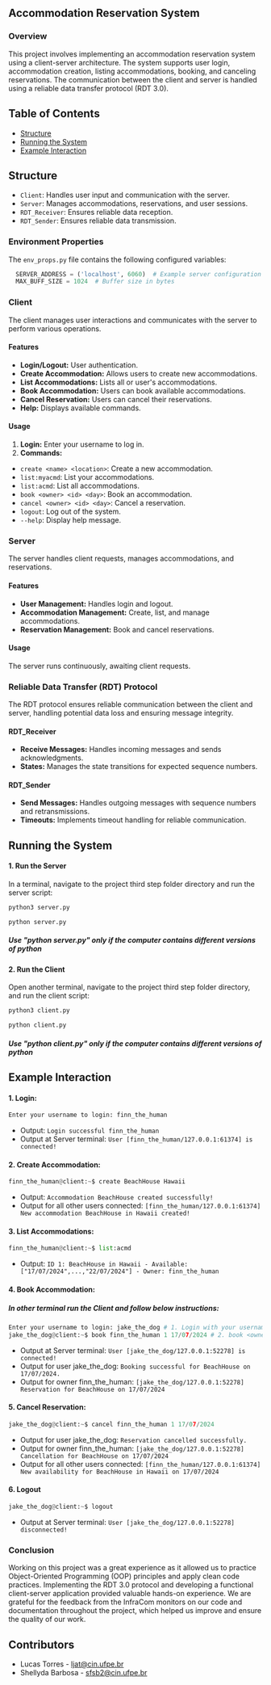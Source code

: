 ## Accommodation Reservation System 

### Overview
This project involves implementing an accommodation reservation system using a client-server architecture. The system supports user login, accommodation creation, listing accommodations, booking, and canceling reservations. The communication between the client and server is handled using a reliable data transfer protocol (RDT 3.0).

## Table of Contents

- [Structure](#structure)
- [Running the System](#running-the-system)
- [Example Interaction](#example-interaction)

## Structure
- `Client`: Handles user input and communication with the server.
- `Server`: Manages accommodations, reservations, and user sessions.
- `RDT_Receiver`: Ensures reliable data reception.
- `RDT_Sender`: Ensures reliable data transmission.

### Environment Properties
The `env_props.py` file contains the following configured variables:

 ```python
   SERVER_ADDRESS = ('localhost', 6060)  # Example server configuration
   MAX_BUFF_SIZE = 1024  # Buffer size in bytes
 ```

### Client
The client manages user interactions and communicates with the server to perform various operations.

#### Features
- **Login/Logout:** User authentication.
- **Create Accommodation:** Allows users to create new accommodations.
- **List Accommodations:** Lists all or user's accommodations.
- **Book Accommodation:** Users can book available accommodations.
- **Cancel Reservation:** Users can cancel their reservations.
- **Help:** Displays available commands.

#### Usage
1. **Login:** Enter your username to log in.
3. **Commands:**
- `create <name> <location>`: Create a new accommodation.
- `list:myacmd`: List your accommodations.
- `list:acmd`: List all accommodations.
- `book <owner> <id> <day>`: Book an accommodation.
- `cancel <owner> <id> <day>`: Cancel a reservation.
- `logout`: Log out of the system.
- `--help`: Display help message.

### Server
The server handles client requests, manages accommodations, and reservations.

#### Features
- **User Management:** Handles login and logout.
- **Accommodation Management:** Create, list, and manage accommodations.
- **Reservation Management:** Book and cancel reservations.

#### Usage
The server runs continuously, awaiting client requests.

### Reliable Data Transfer (RDT) Protocol
The RDT protocol ensures reliable communication between the client and server, handling potential data loss and ensuring message integrity.

#### RDT_Receiver
- **Receive Messages:** Handles incoming messages and sends acknowledgments.
- **States:** Manages the state transitions for expected sequence numbers.

#### RDT_Sender
- **Send Messages:** Handles outgoing messages with sequence numbers and retransmissions.
- **Timeouts:** Implements timeout handling for reliable communication.

## Running the System

#### 1. Run the Server
   In a terminal, navigate to the project third step folder directory and run the server script:

   ```python
   python3 server.py
   ```

   ```python
   python server.py
   ```
   ##### Use "python server.py" only if the computer contains different versions of python

#### 2. Run the Client
  Open another terminal, navigate to the project third step folder directory, and run the client script:

   ```python
   python3 client.py
   ```

   ```python
   python client.py
   ```
   ##### Use "python client.py" only if the computer contains different versions of python

## Example Interaction
#### 1. Login:
```python
Enter your username to login: finn_the_human
```
- Output: `Login successful finn_the_human`
- Output at Server terminal: `User [finn_the_human/127.0.0.1:61374] is connected!`

#### 2. Create Accommodation:

```python
finn_the_human@client:~$ create BeachHouse Hawaii
```
- Output: `Accommodation BeachHouse created successfully!`
- Output for all other users connected: `[finn_the_human/127.0.0.1:61374] New accommodation BeachHouse in Hawaii created!`

#### 3. List Accommodations:
```python
finn_the_human@client:~$ list:acmd
```
- Output: `ID 1: BeachHouse in Hawaii - Available: ["17/07/2024",...,"22/07/2024"] - Owner: finn_the_human`

#### 4. Book Accommodation:
##### In other terminal run the Client and follow below instructions:
```python
Enter your username to login: jake_the_dog # 1. Login with your username
jake_the_dog@client:~$ book finn_the_human 1 17/07/2024 # 2. book <owner> <id> <day>
```
- Output at Server terminal: `User [jake_the_dog/127.0.0.1:52278] is connected!`
- Output for user jake_the_dog: `Booking successful for BeachHouse on 17/07/2024.`
- Output for owner finn_the_human: `[jake_the_dog/127.0.0.1:52278] Reservation for BeachHouse on 17/07/2024`

#### 5. Cancel Reservation:
```python
jake_the_dog@client:~$ cancel finn_the_human 1 17/07/2024
```
- Output for user jake_the_dog: `Reservation cancelled successfully.`
- Output for owner finn_the_human: `[jake_the_dog/127.0.0.1:52278] Cancellation for BeachHouse on 17/07/2024`
- Output for all other users connected: `[finn_the_human/127.0.0.1:61374] New availability for BeachHouse in Hawaii on 17/07/2024`

#### 6. Logout 
```python
jake_the_dog@client:~$ logout
```
- Output at Server terminal: `User [jake_the_dog/127.0.0.1:52278] disconnected!`

### Conclusion
Working on this project was a great experience as it allowed us to practice Object-Oriented Programming (OOP) principles and apply clean code practices. Implementing the RDT 3.0 protocol and developing a functional client-server application provided valuable hands-on experience. We are grateful for the feedback from the InfraCom monitors on our code and documentation throughout the project, which helped us improve and ensure the quality of our work.

## Contributors
- Lucas Torres - ljat@cin.ufpe.br
- Shellyda Barbosa - sfsb2@cin.ufpe.br
